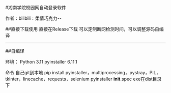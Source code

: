 #湘南学院校园网自动登录软件

作者：bilibili：柔情巧克力--

##直接下载使用
直接在Release下载
可以定制断网检测时间，可以调整源码自编译



-----

##自编译

环境：
Python 3.11
pyinstaller 6.11.1


命令
自己git到本地
pip install pyinstaller，multiprocessing，pystray，PIL，tkinter，linecache，requests，selenium
pyinstaller  __init__.spec
exe在dist目录下
